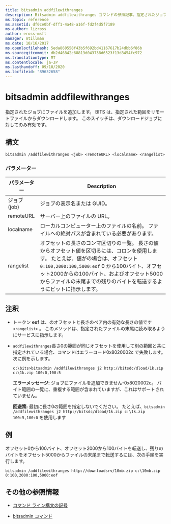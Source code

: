 ```yaml
---
title: bitsadmin addfilewithranges
description: Bitsadmin addfilewithranges コマンドの参照記事。指定されたジョブにファイルを追加します。 BITS は、指定された範囲をリモートファイルからダウンロードします。
ms.topic: reference
ms.assetid: df0ce0bf-dff1-4a48-a16f-fd2f4d5f7189
ms.author: lizross
author: eross-msft
manager: mtillman
ms.date: 10/16/2017
ms.openlocfilehash: 5eda860558f43b5f692bd41167617b24dbb6f86b
ms.sourcegitcommit: db2d46842c68813d043738d6523f13d8454fc972
ms.translationtype: MT
ms.contentlocale: ja-JP
ms.lasthandoff: 09/10/2020
ms.locfileid: "89632658"
---
```

# <a name="bitsadmin-addfilewithranges"></a>bitsadmin addfilewithranges

指定されたジョブにファイルを追加します。 BITS は、指定された範囲をリモートファイルからダウンロードします。 このスイッチは、ダウンロードジョブに対してのみ有効です。

## <a name="syntax"></a>構文

```
bitsadmin /addfilewithranges <job> <remoteURL> <localname> <rangelist>
```

### <a name="parameters"></a>パラメーター

| パラメーター | Description |
| --------- | ----------- |
| ジョブ (job) | ジョブの表示名または GUID。 |
| remoteURL | サーバー上のファイルの URL。 |
| localname | ローカルコンピューター上のファイルの名前。 ファイルへの絶対パスが含まれている必要があります。 |
| rangelist | オフセットの長さのコンマ区切りの一覧。 長さの値からオフセット値を区切るには、コロンを使用します。 たとえば、値がの場合は、オフセット `0:100,2000:100,5000:eof` 0 から100バイト、オフセット2000からの100バイト、およびオフセット5000からファイルの末尾までの残りのバイトを転送するようにビットに指示します。 |

## <a name="remarks"></a>注釈

- トークン **eof** は、のオフセットと長さのペア内の有効な長さの値です `<rangelist>` 。 このメソッドは、指定されたファイルの末尾に読み取るようにサービスに指示します。

- `addfilewithranges`長さ0の範囲が同じオフセットを使用して別の範囲と共に指定されている場合、コマンドはエラーコード0x8020002c で失敗します。次に例を示します。

    `c:\bits>bitsadmin /addfilewithranges j2 http://bitsdc/dload/1k.zip c:\1k.zip 100:0,100:5`

    **エラーメッセージ:** ジョブにファイルを追加できません-0x8020002c。 バイト範囲の一覧に、重複する範囲が含まれていますが、これはサポートされていません。

    **回避策:** 最初に長さ0の範囲を指定しないでください。 たとえば、`bitsadmin /addfilewithranges j2 http://bitsdc/dload/1k.zip c:\1k.zip 100:5,100:0` を使用します

## <a name="examples"></a>例

オフセット0から100バイト、オフセット2000から100バイトを転送し、残りのバイトをオフセット5000からファイルの末尾まで転送するには、次の手順を実行します。

```
bitsadmin /addfilewithranges http://downloadsrv/10mb.zip c:\10mb.zip 0:100,2000:100,5000:eof
```

## <a name="additional-references"></a>その他の参照情報

- [コマンド ライン構文の記号](command-line-syntax-key.md)

- [bitsadmin コマンド](bitsadmin.md)

